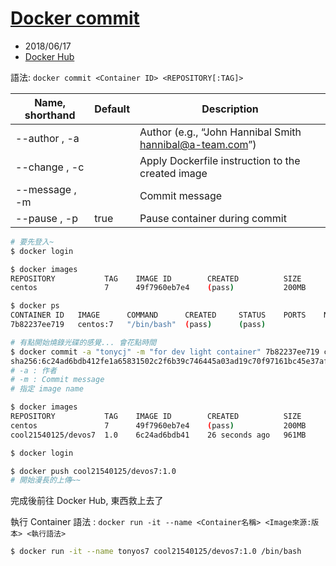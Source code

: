 # [Docker commit](https://docs.docker.com/engine/reference/commandline/commit/#examples)

- 2018/06/17
- [Docker Hub](https://hub.docker.com/)

語法: `docker commit <Container ID> <REPOSITORY[:TAG]>` 

Name, shorthand | Default | Description
--------------- | ------- | ------
--author , -a   |         | Author (e.g., “John Hannibal Smith hannibal@a-team.com”)
--change , -c   |         | Apply Dockerfile instruction to the created image
--message , -m  |         | Commit message
--pause , -p    | true    | Pause container during commit

```sh
# 要先登入~
$ docker login

$ docker images
REPOSITORY           TAG    IMAGE ID        CREATED          SIZE
centos               7      49f7960eb7e4    (pass)           200MB

$ docker ps
CONTAINER ID   IMAGE      COMMAND      CREATED     STATUS    PORTS    NAMES
7b82237ee719   centos:7   "/bin/bash"  (pass)      (pass)

# 有點開始燒錄光碟的感覺... 會花點時間
$ docker commit -a "tonycj" -m "for dev light container" 7b82237ee719 cool21540125/devos7:1.0
sha256:6c24ad6bdb412fe1a65831502c2f6b39c746445a03ad19c70f97161bc45e37af
# -a : 作者
# -m : Commit message
# 指定 image name

$ docker images
REPOSITORY           TAG    IMAGE ID        CREATED          SIZE
centos               7      49f7960eb7e4    (pass)           200MB
cool21540125/devos7  1.0    6c24ad6bdb41    26 seconds ago   961MB

$ docker login

$ docker push cool21540125/devos7:1.0
# 開始漫長的上傳~~
```

完成後前往 Docker Hub, 東西救上去了

執行 Container 語法 : `docker run -it --name <Container名稱> <Image來源:版本> <執行語法>`

```sh
$ docker run -it --name tonyos7 cool21540125/devos7:1.0 /bin/bash
```
